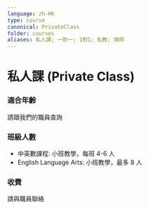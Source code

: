 ```yaml
---
language: zh-HK
type: course
canonical: PrivateClass
folder: courses
aliases: 私人課; 一對一; 1對1; 私教; 導師
---
```

# 私人課 (Private Class)

### 適合年齡
請跟我們的職員查詢

### 班級人數
- 中英數課程: 小班教學，每班 4-6 人
- English Language Arts: 小班教學，最多 8 人

### 收費
請與職員聯絡

